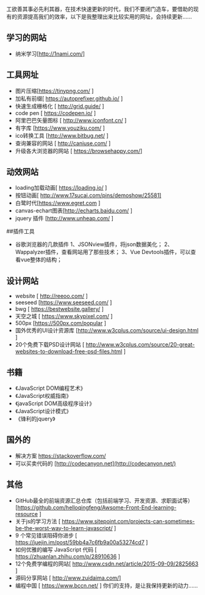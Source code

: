 工欲善其事必先利其器，在技术快速更新的时代，我们不要闭门造车，要借助的现有的资源提高我们的效率，以下是我整理出来比较实用的网址，会持续更新......
## 学习的网站
- 纳米学习[http://1nami.com/]

## 工具网址
- 图片压缩[https://tinypng.com/ ]
- 加私有前缀[ https://autoprefixer.github.io/ ]
- 快速生成栅格化 [ http://grid.guide/ ]
- code pen [ https://codepen.io/ ]
- 阿里巴巴矢量图标 [ http://www.iconfont.cn/ ]
- 有字库 [https://www.youziku.com/ ]
- ico转换工具 [http://www.bitbug.net/ ]
- 查询兼容的网站 [ http://caniuse.com/  ]
- 升级各大浏览器的网站 [ https://browsehappy.com/]


## 动效网站
- loading加载动画[ https://loading.io/  ]
- 按钮动画[ http://www.17sucai.com/pins/demoshow/25581]
- 白鹭时代[https://www.egret.com ]
- canvas-echart图表[http://echarts.baidu.com/ ]
- jquery 插件 [http://www.unheap.com/  ]

##插件工具
- 谷歌浏览器的几款插件
1、JSONview插件，将json数据美化；
2、Wappalyzer插件，查看网站用了那些技术；
3、Vue Devtools插件，可以查看vue整体的结构；

## 设计网站
- website  [  http://reeoo.com/ ]
- seeseed [https://www.seeseed.com/ ]
- bwg [ https://bestwebsite.gallery/ ]
- 天空之城 [ https://www.skypixel.com/  ]
- 500px [https://500px.com/popular ]
- 国外优秀的UI设计资源库 [http://www.w3cplus.com/source/ui-design.html   ]
- 20个免费下载PSD设计网站 [ http://www.w3cplus.com/source/20-great-websites-to-download-free-psd-files.html   ]

## 书籍
- 《JavaScript DOM编程艺术》
- 《JavaScript权威指南》
- 《javaScript DOM高级程序设计》
- 《JavaScript设计模式》
- 《锋利的jquery》
## 国外的
- 解决方案 https://stackoverflow.com/ 
- 可以买卖代码的 [http://codecanyon.net](http://codecanyon.net/)


## 其他
- GitHub最全的前端资源汇总仓库（包括前端学习、开发资源、求职面试等）[https://github.com/helloqingfeng/Awsome-Front-End-learning-resource  ]
- 关于js的学习方法 [ https://www.sitepoint.com/projects-can-sometimes-be-the-worst-way-to-learn-javascript/ ]
- 9 个常见错误阻碍你进步 [ https://juejin.im/post/59bb4a7c6fb9a00a53274cd7  ] 
- 如何优雅的编写 JavaScript 代码 [ https://zhuanlan.zhihu.com/p/28910636   ]
- 12个免费学编程的网站[ http://www.csdn.net/article/2015-09-09/2825663 ]
- 源码分享网站 [ http://www.zuidaima.com/]
- 编程中国 [ https://www.bccn.net/ ]
你们的支持，是让我保持更新的动力......

